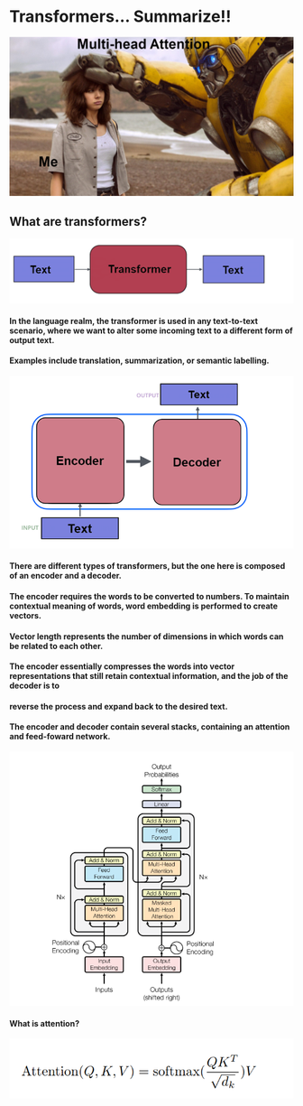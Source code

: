 # Transformers... Summarize!!

![](attention.png)

## What are transformers?

![](transformer_high_level.png)

#### In the language realm, the transformer is used in any text-to-text scenario, where we want to alter some incoming text to a different form of output text.
#### Examples include translation, summarization, or semantic labelling.

![](transformer_med_level.png)

#### There are different types of transformers, but the one here is composed of an encoder and a decoder.

#### The encoder requires the words to be converted to numbers. To maintain contextual meaning of words, word embedding is performed to create vectors.
#### Vector length represents the number of dimensions in which words can be related to each other.

#### The encoder essentially compresses the words into vector representations that still retain contextual information, and the job of the decoder is to
#### reverse the process and expand back to the desired text.

#### The encoder and decoder contain several stacks, containing an attention and feed-foward network.

![](transformer.png)

#### What is attention?

![](equation.png)

